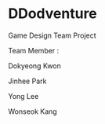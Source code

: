 # DDodventure
Game Design Team Project


Team Member :

Dokyeong Kwon

Jinhee Park

Yong Lee

Wonseok Kang
